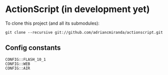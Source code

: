 ActionScript (in development yet)
=================================

To clone this project (and all its submodules):

    git clone --recursive git://github.com/adriancmiranda/actionscript.git

## Config constants

    CONFIG::FLASH_10_1
    CONFIG::WEB
    CONFIG::AIR
